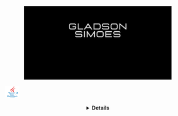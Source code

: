 <div align="center">
 
<a href="https://github.com/gladsonsimoes"/>
<img  align="center" height="200em"  src="Gladson.gif"/>

 </div>
 
<div style="display: inline_block"><br>

<img align="center" alt="JAVA" height="31" width="40" src="https://github.com/devicons/devicon/blob/master/icons/java/java-original.svg">


</p>

<h4 align="center">
<details>
<summary></summary>

<h1 align="center"><img src="https://media.giphy.com/media/hvRJCLFzcasrR4ia7z/giphy.gif" width="25px">Olá eu meu chamo Gladson </h1></img>


<div align="center">

  <a href="https://github.com/gladsonsimoes"/>
   <img align="height" src="https://github-readme-stats.vercel.app/api?username=gladsonsimoes&show_icons=true&theme=github_dark&include_all_commits=true&count_private=true"/>
    
  <img height="150em" src="https://github-readme-stats.vercel.app/api/top-langs/?username=gladsonsimoes&layout=compact&langs_count=7&theme=github_dark"/>
</a> 


Trabalhando Neste Repositório:

<!-- Código para colocar Repositório no README   -->

</a>
    <a href="https://github.com/gladsonsimoes/ExerciciosDeExemplo_Java">  
  <img align="center" src="https://github-readme-stats.vercel.app/api/pin/?username=gladsonsimoes&repo=ExerciciosDeExemplo_Java&theme=github_dark" />
</a>
    
  

<!--
**gladsonsimoes/gladsonsimoes** is a ✨ _special_ ✨ repository because its `README.md` (this file) appears on your GitHub profile.
Here are some ideas to get you started:

- 🔭 I’m currently working on ...
- 🌱 I’m currently learning ...
- 👯 I’m looking to collaborate on ...
- 🤔 I’m looking for help with ...
- 💬 Ask me about ...
- 📫 How to reach me: ...
- 😄 Pronouns: ...
- ⚡ Fun fact: ...
-->
